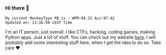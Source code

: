 ### Hi there 👋
<!-- PB START -->
```
My current MonkeyType PB is - WPM:94.21 Acc:97.42
Updated on: 13:16:50 CEST Time
```
<!-- PB END -->
I'm an IT person, just overall. I like CTFs, hacking, coding games, making Python apps. Just a lot of stuff.
You can check out my website [here](https://skill3472.github.io/).
I will probably add some interesting stuff here, when I get the idea to do so. Take care ❤️
